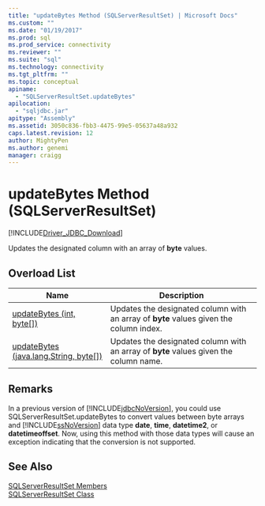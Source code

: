 ```yaml
---
title: "updateBytes Method (SQLServerResultSet) | Microsoft Docs"
ms.custom: ""
ms.date: "01/19/2017"
ms.prod: sql
ms.prod_service: connectivity
ms.reviewer: ""
ms.suite: "sql"
ms.technology: connectivity
ms.tgt_pltfrm: ""
ms.topic: conceptual
apiname: 
  - "SQLServerResultSet.updateBytes"
apilocation: 
  - "sqljdbc.jar"
apitype: "Assembly"
ms.assetid: 3050c836-fbb3-4475-99e5-05637a48a932
caps.latest.revision: 12
author: MightyPen
ms.author: genemi
manager: craigg
---
```

# updateBytes Method (SQLServerResultSet)
[!INCLUDE[Driver_JDBC_Download](../../../includes/driver_jdbc_download.md)]

  Updates the designated column with an array of **byte** values.  
  
## Overload List  
  
|Name|Description|  
|----------|-----------------|  
|[updateBytes (int, byte&#91;&#93;)](../../../connect/jdbc/reference/updatebytes-method-int-byte.md)|Updates the designated column with an array of **byte** values given the column index.|  
|[updateBytes (java.lang.String, byte&#91;&#93;)](../../../connect/jdbc/reference/updatebytes-method-java-lang-string-byte.md)|Updates the designated column with an array of **byte** values given the column name.|  
  
## Remarks  
 In a previous version of [!INCLUDE[jdbcNoVersion](../../../includes/jdbcnoversion_md.md)], you could use SQLServerResultSet.updateBytes to convert values between byte arrays and [!INCLUDE[ssNoVersion](../../../includes/ssnoversion_md.md)] data type **date**, **time**, **datetime2**, or **datetimeoffset**. Now, using this method with those data types will cause an exception indicating that the conversion is not supported.  
  
## See Also  
 [SQLServerResultSet Members](../../../connect/jdbc/reference/sqlserverresultset-members.md)   
 [SQLServerResultSet Class](../../../connect/jdbc/reference/sqlserverresultset-class.md)  
  
  
